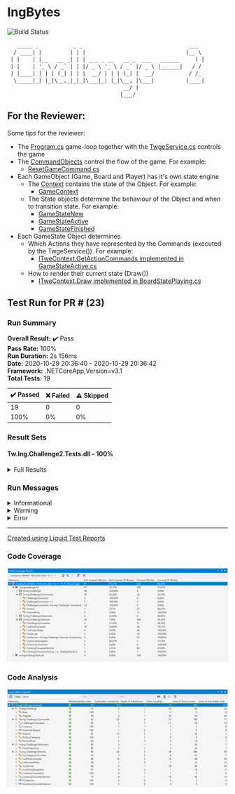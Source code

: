 # IngBytes

![Build Status](https://github.com/teamwildenberg/IngBytes/workflows/Build%20C2/badge.svg)

       _____ _           _ _                                  ___  
      / ____| |         | | |                                |__ \ 
     | |    | |__   __ _| | | ___ _ __   __ _  ___   ______     ) |
     | |    | '_ \ / _` | | |/ _ \ '_ \ / _` |/ _ \ |______|   / / 
     | |____| | | | (_| | | |  __/ | | | (_| |  __/           / /_ 
      \_____|_| |_|\__,_|_|_|\___|_| |_|\__, |\___|          |____|
                                         __/ |                     
                                        |___/                     

## For the Reviewer:

Some tips for the reviewer:
- The [Program.cs](https://github.com/teamwildenberg/IngBytes/blob/main/c2/Src/Program.cs) game-loop together with the [TwgeService.cs](https://github.com/teamwildenberg/IngBytes/blob/main/c2/Src/Services/TwgeService.cs) controls the game
- The [CommandObjects](https://github.com/teamwildenberg/IngBytes/blob/main/c2/Src/Commands) control the flow of the game. For example:
  - [ResetGameCommand.cs](https://github.com/teamwildenberg/IngBytes/blob/main/c2/Src/Commands/ResetGameCommand.cs)
- Each GameObject (Game, Board and Player) has it's own state engine
  - The [Context](https://github.com/teamwildenberg/IngBytes/blob/main/c2/Src/Model/ContextBase.cs) contains the state of the Object. For example:
    - [GameContext](https://github.com/teamwildenberg/IngBytes/blob/main/c2/Src/Model/ContextBase.cs)
  - The State objects determine the behaviour of the Object and when to transition state. For example:
    - [GameStateNew](https://github.com/teamwildenberg/IngBytes/blob/main/c2/Src/Model/GameStateNew.cs)
    - [GameStateActive](https://github.com/teamwildenberg/IngBytes/blob/main/c2/Src/Model/GameStateActive.cs)
    - [GameStateFinished](https://github.com/teamwildenberg/IngBytes/blob/main/c2/Src/Model/GameStateFinished.cs)
- Each GameState Object determines
  - Which Actions they have represented by the Commands (executed by the TwgeService()). For example:
    - [ITweContext.GetActionCommands implemented in GameStateActive.cs](https://github.com/teamwildenberg/IngBytes/blob/main/c2/Src/Model/GameStateActive.cs)
  - How to render their current state (Draw())
    - [ITweContext.Draw implemented in BoardStatePlaying.cs](https://github.com/teamwildenberg/IngBytes/blob/main/c2/Src/Model/BoardStatePlaying.cs)
## Test Run for PR # (23)
### Run Summary

<p>
<strong>Overall Result:</strong> ✔️ Pass <br />
<strong>Pass Rate:</strong> 100% <br />
<strong>Run Duration:</strong> 2s 156ms <br />
<strong>Date:</strong> 2020-10-29 20:36:40 - 2020-10-29 20:36:42 <br />
<strong>Framework:</strong> .NETCoreApp,Version=v3.1 <br />
<strong>Total Tests:</strong> 19 <br />
</p>

<table>
<thead>
<tr>
<th>✔️ Passed</th>
<th>❌ Failed</th>
<th>⚠️ Skipped</th>
</tr>
</thead>
<tbody>
<tr>
<td>19</td>
<td>0</td>
<td>0</td>
</tr>
<tr>
<td>100%</td>
<td>0%</td>
<td>0%</td>
</tr>
</tbody>
</table>

### Result Sets
#### Tw.Ing.Challenge2.Tests.dll - 100%
<details>
<summary>Full Results</summary>
<table>
<thead>
<tr>
<th>Result</th>
<th>Test</th>
<th>Duration</th>
</tr>
</thead>
<tr>
<td> ✔️ Passed </td>
<td>Tw.Ing.Challenge2.Tests.GameTests.Player_InvalidStates_New</td>
<td>101ms</td>
</tr>
<tr>
<td> ✔️ Passed </td>
<td>Tw.Ing.Challenge2.Tests.GameTests.Game_State_NewToActive_Success</td>
<td>< 1ms</td>
</tr>
<tr>
<td> ✔️ Passed </td>
<td>Tw.Ing.Challenge2.Tests.BoardTests.Board_Play_Success</td>
<td>123ms</td>
</tr>
<tr>
<td> ✔️ Passed </td>
<td>Tw.Ing.Challenge2.Tests.BoardTests.Board_State_FinishedToBlanco_Success</td>
<td>1ms</td>
</tr>
<tr>
<td> ✔️ Passed </td>
<td>Tw.Ing.Challenge2.Tests.BoardTests.Board_State_DrawnToFinished_Success</td>
<td>< 1ms</td>
</tr>
<tr>
<td> ✔️ Passed </td>
<td>Tw.Ing.Challenge2.Tests.BoardTests.Board_InvalidStates_Finished</td>
<td>< 1ms</td>
</tr>
<tr>
<td> ✔️ Passed </td>
<td>Tw.Ing.Challenge2.Tests.BoardTests.Board_InvalidStates_Drawn</td>
<td>< 1ms</td>
</tr>
<tr>
<td> ✔️ Passed </td>
<td>Tw.Ing.Challenge2.Tests.BoardTests.PlayBoard_Success</td>
<td>< 1ms</td>
</tr>
<tr>
<td> ✔️ Passed </td>
<td>Tw.Ing.Challenge2.Tests.BoardTests.Board_InvalidStates_Blanco</td>
<td>< 1ms</td>
</tr>
<tr>
<td> ✔️ Passed </td>
<td>Tw.Ing.Challenge2.Tests.BoardTests.Board_State_BlancToDrawn_Success</td>
<td>4ms</td>
</tr>
<tr>
<td> ✔️ Passed </td>
<td>Tw.Ing.Challenge2.Tests.BoardTests.Board_Play_TwiceError</td>
<td>< 1ms</td>
</tr>
<tr>
<td> ✔️ Passed </td>
<td>Tw.Ing.Challenge2.Tests.PlayerTests.Player_State_AtHandToActive_Success</td>
<td>34ms</td>
</tr>
<tr>
<td> ✔️ Passed </td>
<td>Tw.Ing.Challenge2.Tests.PlayerTests.Player_State_NewToActive_Success</td>
<td>1ms</td>
</tr>
<tr>
<td> ✔️ Passed </td>
<td>Tw.Ing.Challenge2.Tests.PlayerTests.Player_InvalidStates_Active</td>
<td>1ms</td>
</tr>
<tr>
<td> ✔️ Passed </td>
<td>Tw.Ing.Challenge2.Tests.PlayerTests.Player_State_ActiveToAtHand_Success</td>
<td>1ms</td>
</tr>
<tr>
<td> ✔️ Passed </td>
<td>Tw.Ing.Challenge2.Tests.PlayerTests.Player_InvalidStates_Win</td>
<td>1ms</td>
</tr>
<tr>
<td> ✔️ Passed </td>
<td>Tw.Ing.Challenge2.Tests.PlayerTests.Player_State_AtHandToWin_Success</td>
<td>< 1ms</td>
</tr>
<tr>
<td> ✔️ Passed </td>
<td>Tw.Ing.Challenge2.Tests.PlayerTests.Player_InvalidStates_AtHand</td>
<td>< 1ms</td>
</tr>
<tr>
<td> ✔️ Passed </td>
<td>Tw.Ing.Challenge2.Tests.PlayerTests.Player_InvalidStates_New</td>
<td>2ms</td>
</tr>
</tbody>
</table>
</details>

### Run Messages
<details>
<summary>Informational</summary>
<pre><code>
[xUnit.net 00:00:00.00] xUnit.net VSTest Adapter v2.4.0 (64-bit .NET Core 3.1.5)
[xUnit.net 00:00:00.45]   Discovering: Tw.Ing.Challenge2.Tests
[xUnit.net 00:00:00.50]   Discovered:  Tw.Ing.Challenge2.Tests
[xUnit.net 00:00:00.50]   Starting:    Tw.Ing.Challenge2.Tests
[xUnit.net 00:00:00.76]   Finished:    Tw.Ing.Challenge2.Tests
</code></pre>
</details>

<details>
<summary>Warning</summary>
<pre><code>
Data collector 'Code Coverage' message: No code coverage data available. Code coverage is currently supported only on Windows..
</code></pre>
</details>

<details>
<summary>Error</summary>
<pre><code>
</code></pre>
</details>



----

[Created using Liquid Test Reports](https://github.com/kurtmkurtm/LiquidTestReports)

### Code Coverage

![Code Coverage](c1/Doc/CodeCoverage.png)


### Code Analysis

![Code Analysis](c1/Doc/CodeAnalysis.png)